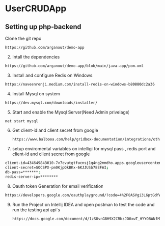 # UserCRUDApp

## Setting up php-backend
Clone the git repo 
```bash
https://github.com/arganout/demo-app
```
2. Intall the dependencies
```bash
https://github.com/arganout/demo-app/blob/main/java-app/pom.xml
```

3. Install and configure Redis on Windows

```bash
https://naveenrenji.medium.com/install-redis-on-windows-b80880dc2a36
```


4. Install Mysql on system
```bash
https://dev.mysql.com/downloads/installer/
```

5. Start and enable the Mysql Server(Need Admin privelage)
```bash
net start mysql
```
6. Get client-id and client secret from google
   ```bash
   https://www.balbooa.com/help/gridbox-documentation/integrations/other/google-client-id
   ```

7. setup enviromental variables on intelligi for mysql pass , redis port and client-id and client secret from google
```bash
client-id=434649843010-7v7cvutgtfucnsj1q4ng2mmdho.apps.googleusercontent.com;
client-secret=GOCSPX-pm0KjpQkBKx-6KJJUSb78EFAI;
db-pass=*******;
redis-server-ip=********
```

8.  Oauth token Generation for email verification
```bash
https://developers.google.com/oauthplayground/?code=4%2F0ASVgi3L6ptGdfwE009LJWxCYpNXXKieJjQU7W1Mrkrhbh-dAtfy43uqutlvEhNDZ4g9-yw&scope=email+openid+https%3A%2F%2Fwww.googleapis.com%2Fauth%2Fuserinfo.email&authuser=0&prompt=consent
```
9. Run the Project on Intellij IDEA and open postman to test the code and run the testing api api`s
    ```bash
   https://docs.google.com/document/d/1zSUvnG8H9X2CRbzJO0xwT_HYYO8ANfMaQFHdS5HrpL4/edit?usp=sharing
   ```
